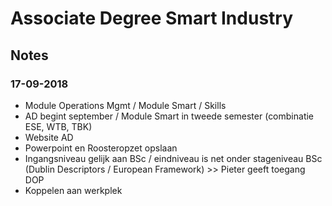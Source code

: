 # Associate Degree Smart Industry

## Notes

### 17-09-2018

- Module Operations Mgmt / Module Smart / Skills
- AD begint september / Module Smart in tweede semester (combinatie ESE, WTB, TBK)
- Website AD
- Powerpoint en Roosteropzet opslaan
- Ingangsniveau gelijk aan BSc / eindniveau is net onder stageniveau BSc (Dublin Descriptors / European Framework) >> Pieter geeft toegang DOP
- Koppelen aan werkplek
